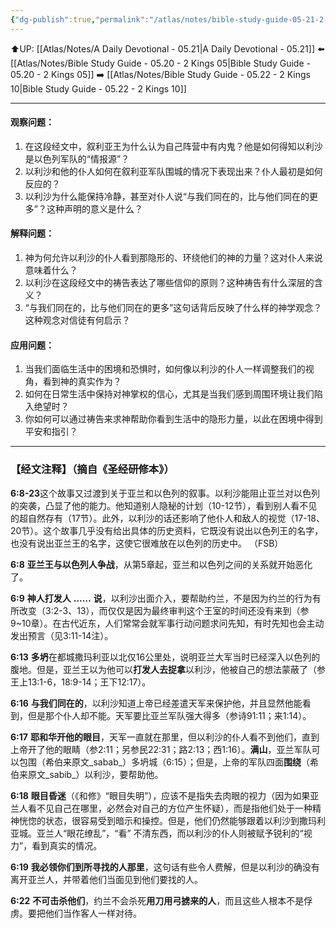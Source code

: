 ```yaml
---
{"dg-publish":true,"permalink":"/atlas/notes/bible-study-guide-05-21-2-kings-06-08-23/","noteIcon":""}
---
```


⬆️UP: [[Atlas/Notes/A Daily Devotional - 05.21\|A Daily Devotional - 05.21]]
⬅️ [[Atlas/Notes/Bible Study Guide - 05.20 - 2 Kings 05\|Bible Study Guide - 05.20 - 2 Kings 05]]
➡️ [[Atlas/Notes/Bible Study Guide - 05.22 - 2 Kings 10\|Bible Study Guide - 05.22 - 2 Kings 10]] 

---

#### 观察问题：
1. 在这段经文中，叙利亚王为什么认为自己阵营中有内鬼？他是如何得知以利沙是以色列军队的“情报源”？
2. 以利沙和他的仆人如何在叙利亚军队围城的情况下表现出来？仆人最初是如何反应的？
3. 以利沙为什么能保持冷静，甚至对仆人说“与我们同在的，比与他们同在的更多”？这种声明的意义是什么？

#### 解释问题：
1. 神为何允许以利沙的仆人看到那隐形的、环绕他们的神的力量？这对仆人来说意味着什么？
2. 以利沙在这段经文中的祷告表达了哪些信仰的原则？这种祷告有什么深层的含义？
3. “与我们同在的，比与他们同在的更多”这句话背后反映了什么样的神学观念？这种观念对信徒有何启示？

#### 应用问题：
1. 当我们面临生活中的困境和恐惧时，如何像以利沙的仆人一样调整我们的视角，看到神的真实作为？
2. 如何在日常生活中保持对神掌权的信心，尤其是当我们感到周围环境让我们陷入绝望时？
3. 你如何可以通过祷告来求神帮助你看到生活中的隐形力量，以此在困境中得到平安和指引？

---
### 【经文注释】（摘自《圣经研修本》）

**6:8-23**这个故事又过渡到关于亚兰和以色列的叙事。以利沙能阻止亚兰对以色列的突袭，凸显了他的能力。他知道别人隐秘的计划（10-12节），看到别人看不见的超自然存有（17节）。此外，以利沙的话还影响了他仆人和敌人的视觉（17-18、20节）。这个故事几乎没有给出具体的历史资料，它既没有说出以色列王的名字，也没有说出亚兰王的名字，这使它很难放在以色列的历史中。 （FSB）

**6:8** **亚兰王与以色列人争战**，从第5章起，亚兰和以色列之间的关系就开始恶化了。

**6:9** **神人打发人** **……** **说**，以利沙出面介入，要帮助约兰，不是因为约兰的行为有所改变（3:2-3、13），而仅仅是因为最终审判这个王室的时间还没有来到（参9~10章）。在古代近东，人们常常会就军事行动问题求问先知，有时先知也会主动发出预言（见3:11-14注）。

**6:13** **多坍**在都城撒玛利亚以北仅16公里处，说明亚兰大军当时已经深入以色列的腹地。但是，亚兰王以为他可以**打发人去捉拿**以利沙，他被自己的想法蒙蔽了（参王上13:1-6，18:9-14；王下12:17）。

**6:16** **与我们同在的**，以利沙知道上帝已经差遣天军来保护他，并且显然他能看到，但是那个仆人却不能。天军要比亚兰军队强大得多（参诗91:11；来1:14）。

**6:17** **耶和华开他的眼目**，天军一直就在那里，但以利沙的仆人看不到他们，直到上帝开了他的眼睛（参2:11；另参民22:31；路2:13；西1:16）。**满山**，亚兰军队可以包围（希伯来原文_sabab_）多坍城（6:15）；但是，上帝的军队四面**围绕**（希伯来原文_sabib_）以利沙，要帮助他。

**6:18** **眼目昏迷**（《和修》“眼目失明”），应该不是指失去肉眼的视力（因为如果亚兰人看不见自己在哪里，必然会对自己的方位产生怀疑），而是指他们处于一种精神恍惚的状态，很容易受到暗示和操控。但是，他们仍然能够跟着以利沙到撒玛利亚城。亚兰人“眼花缭乱”，“看” 不清东西，而以利沙的仆人则被赋予锐利的“视力”，看到真实的情况。

**6:19** **我必领你们到所寻找的人那里**，这句话有些令人费解，但是以利沙的确没有离开亚兰人，并带着他们当面见到他们要找的人。

**6:22** **不可击杀他们**，约兰不会杀死**用刀用弓掳来的人**，而且这些人根本不是俘虏。要把他们当作客人一样对待。